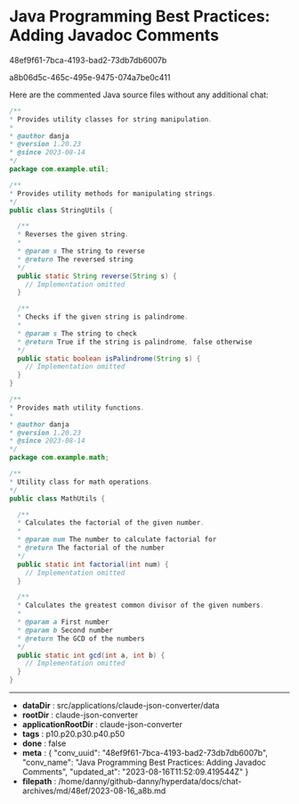 # Java Programming Best Practices: Adding Javadoc Comments

48ef9f61-7bca-4193-bad2-73db7db6007b

a8b06d5c-465c-495e-9475-074a7be0c411

Here are the commented Java source files without any additional chat:

```java
/**
* Provides utility classes for string manipulation. 
*
* @author danja
* @version 1.20.23
* @since 2023-08-14
*/
package com.example.util;

/**
* Provides utility methods for manipulating strings.
*/
public class StringUtils {

  /**
  * Reverses the given string.
  *
  * @param s The string to reverse
  * @return The reversed string
  */
  public static String reverse(String s) {
    // Implementation omitted
  }

  /**
  * Checks if the given string is palindrome.
  *
  * @param s The string to check 
  * @return True if the string is palindrome, false otherwise
  */
  public static boolean isPalindrome(String s) {
    // Implementation omitted
  }
}
```

```java
/**
* Provides math utility functions.
* 
* @author danja
* @version 1.20.23  
* @since 2023-08-14
*/
package com.example.math;

/**
* Utility class for math operations.
*/
public class MathUtils {

  /**
  * Calculates the factorial of the given number.
  * 
  * @param num The number to calculate factorial for
  * @return The factorial of the number
  */
  public static int factorial(int num) {
    // Implementation omitted
  }

  /**
  * Calculates the greatest common divisor of the given numbers.
  *
  * @param a First number
  * @param b Second number
  * @return The GCD of the numbers
  */
  public static int gcd(int a, int b) {
    // Implementation omitted
  }
}
```

---

* **dataDir** : src/applications/claude-json-converter/data
* **rootDir** : claude-json-converter
* **applicationRootDir** : claude-json-converter
* **tags** : p10.p20.p30.p40.p50
* **done** : false
* **meta** : {
  "conv_uuid": "48ef9f61-7bca-4193-bad2-73db7db6007b",
  "conv_name": "Java Programming Best Practices: Adding Javadoc Comments",
  "updated_at": "2023-08-16T11:52:09.419544Z"
}
* **filepath** : /home/danny/github-danny/hyperdata/docs/chat-archives/md/48ef/2023-08-16_a8b.md